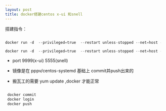 ```yaml
---
layout: post
title: docker搭建centos x-ui 和snell
---
```


搭建指令：


```python

docker run -d  --privileged=true  --restart unless-stopped --net=host --name xx  pppv/xx

docker run -d  --privileged=true  --restart unless-stopped --net=host --name xx  pppv/xx:only_vmess #只保留vmess

```



- port  9999(x-ui)     5555(snell)

- 镜像是在 pppv/centos-systemd 基础上 commit并push出来的

- 搬瓦工的需要 yum update ,docker 才能正常


```python

 docker commit
 docker login
 docker push

```





